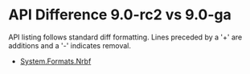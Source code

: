 # API Difference 9.0-rc2 vs 9.0-ga

API listing follows standard diff formatting.
Lines preceded by a '+' are additions and a '-' indicates removal.

* [System.Formats.Nrbf](9.0-ga_System.Formats.Nrbf.md)
